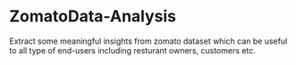 # ZomatoData-Analysis
Extract some meaningful insights from zomato dataset which can be useful to all type of end-users including resturant owners, customers etc.
